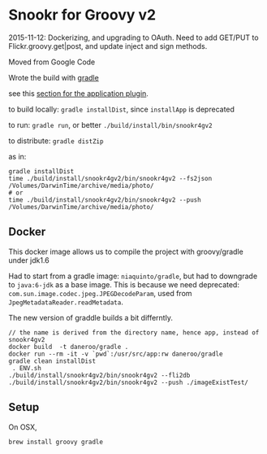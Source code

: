 # Snookr for Groovy v2

2015-11-12: Dockerizing, and upgrading to OAuth. Need to add GET/PUT to Flickr.groovy.get|post, and update inject and sign methods.


Moved from Google Code

Wrote the build with [gradle](http://www.gradle.org/documentation)

see this [section for the application plugin](http://gradle.org/docs/current/userguide/application_plugin.html).

to build locally: `gradle installDist`, since `installApp` is deprecated

to run: `gradle run`, or better `./build/install/bin/snookr4gv2`

to distribute: `gradle distZip`

as in:

    gradle installDist
    time ./build/install/snookr4gv2/bin/snookr4gv2 --fs2json /Volumes/DarwinTime/archive/media/photo/
    # or
    time ./build/install/snookr4gv2/bin/snookr4gv2 --push /Volumes/DarwinTime/archive/media/photo/

## Docker
This docker image allows us to compile the project with groovy/gradle under jdk1.6

Had to start from a gradle image: `niaquinto/gradle`, but had to downgrade to `java:6-jdk` as a base image.
This is because we need deprecated: `com.sun.image.codec.jpeg.JPEGDecodeParam`, used from `JpegMetadataReader.readMetadata`.

The new version of graddle builds a bit differntly.

    // the name is derived from the directory name, hence app, instead of snookr4gv2
    docker build  -t daneroo/gradle .
    docker run --rm -it -v `pwd`:/usr/src/app:rw daneroo/gradle
    gradle clean installDist
     . ENV.sh 
    ./build/install/snookr4gv2/bin/snookr4gv2 --fli2db
    ./build/install/snookr4gv2/bin/snookr4gv2 --push ./imageExistTest/


## Setup
On OSX, 
 
    brew install groovy gradle